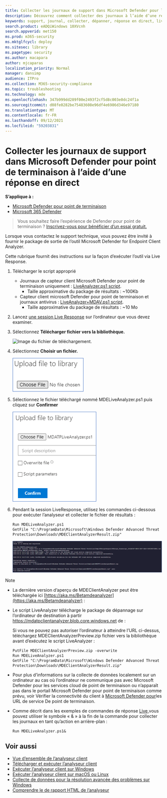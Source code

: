 ```yaml
---
title: Collecter les journaux de support dans Microsoft Defender pour les points de terminaison à l’aide de la réponse en direct
description: Découvrez comment collecter des journaux à l’aide d’une réponse en direct pour résoudre les problèmes de Microsoft Defender pour les points de terminaison
keywords: support, journal, collecter, dépanner, réponse en direct, liveanalyzer, analyseur, en direct, réponse
search.product: eADQiWindows 10XVcnh
search.appverid: met150
ms.prod: m365-security
ms.mktglfcycl: deploy
ms.sitesec: library
ms.pagetype: security
ms.author: macapara
author: mjcaparas
localization_priority: Normal
manager: dansimp
audience: ITPro
ms.collection: M365-security-compliance
ms.topic: troubleshooting
ms.technology: mde
ms.openlocfilehash: 347b999dd289f00e2493f2cf5d8c003e0dc24f1a
ms.sourcegitcommit: d08fe0282be75483608e96df4e6986d346e97180
ms.translationtype: MT
ms.contentlocale: fr-FR
ms.lasthandoff: 09/12/2021
ms.locfileid: "59203831"
---
```

# <a name="collect-support-logs-in-microsoft-defender-for-endpoint-using-live-response"></a>Collecter les journaux de support dans Microsoft Defender pour point de terminaison à l’aide d’une réponse en direct


**S’applique à :**
- [Microsoft Defender pour point de terminaison](https://go.microsoft.com/fwlink/p/?linkid=2154037)
- [Microsoft 365 Defender](https://go.microsoft.com/fwlink/?linkid=2118804)

> Vous souhaitez faire l’expérience de Defender pour point de terminaison ? [Inscrivez-vous pour bénéficier d’un essai gratuit.](https://signup.microsoft.com/create-account/signup?products=7f379fee-c4f9-4278-b0a1-e4c8c2fcdf7e&ru=https://aka.ms/MDEp2OpenTrial?ocid=docs-wdatp-pullalerts-abovefoldlink)


Lorsque vous contactez le support technique, vous pouvez être invité à fournir le package de sortie de l’outil Microsoft Defender for Endpoint Client Analyzer.

Cette rubrique fournit des instructions sur la façon d’exécuter l’outil via Live Response.

1. Télécharger le script approprié
   - Journaux de capteur client Microsoft Defender pour point de terminaison uniquement : [LiveAnalyzer.ps1 script](https://aka.ms/MDELiveAnalyzer).
      - Taille approximative du package de résultats : ~100Kb
   - Capteur client microsoft Defender pour point de terminaison et journaux antivirus : [LiveAnalyzer+MDAV.ps1 script](https://aka.ms/MDELiveAnalyzerAV).
       - Taille approximative du package de résultats : ~10 Mo

2. Lancez [une session Live Response](live-response.md#initiate-a-live-response-session-on-a-device) sur l’ordinateur que vous devez examiner.

3. Sélectionnez **Télécharger fichier vers la bibliothèque.**

    ![Image du fichier de téléchargement.](images/upload-file.png)

4. Sélectionnez **Choisir un fichier.**

    ![Image de choisir le bouton1 du fichier.](images/choose-file.png)

5. Sélectionnez le fichier téléchargé nommé MDELiveAnalyzer.ps1 puis cliquez sur **Confirmer**

   ![Image du bouton de choix du fichier 2.](images/analyzer-file.png)

6. Pendant la session LiveResponse, utilisez les commandes ci-dessous pour exécuter l’analyseur et collecter le fichier de résultats :

    ```console
    Run MDELiveAnalyzer.ps1
    GetFile "C:\ProgramData\Microsoft\Windows Defender Advanced Threat Protection\Downloads\MDEClientAnalyzerResult.zip"
    ```

    [![Image des commandes.](images/analyzer-commands.png)](images/analyzer-commands.png#lightbox)

> [!NOTE]
>
> - La dernière version d’aperçu de MDEClientAnalyzer peut être téléchargée ici [https://aka.ms/Betamdeanalyzer](https://aka.ms/Betamdeanalyzer) :
>
> - Le script LiveAnalyzer télécharge le package de dépannage sur l’ordinateur de destination à partir https://mdatpclientanalyzer.blob.core.windows.net de :
>
>   Si vous ne pouvez pas autoriser l’ordinateur à atteindre l’URL ci-dessus, téléchargez MDEClientAnalyzerPreview.zip fichier vers la bibliothèque avant d’exécutez le script LiveAnalyzer :
>
>   ```console
>   PutFile MDEClientAnalyzerPreview.zip -overwrite
>   Run MDELiveAnalyzer.ps1
>   GetFile "C:\ProgramData\Microsoft\Windows Defender Advanced Threat Protection\Downloads\MDEClientAnalyzerResult.zip"
>   ```
>
> - Pour plus d’informations sur la collecte de données localement sur un ordinateur au cas où l’ordinateur ne communique pas avec Microsoft Defender pour les services cloud de point de terminaison ou n’apparaît pas dans le portail Microsoft Defender pour point de terminaison comme prévu, voir Vérifier la connectivité du client à [Microsoft Defender pour](configure-proxy-internet.md#verify-client-connectivity-to-microsoft-defender-for-endpoint-service-urls)les URL de service De point de terminaison.
> 
> - Comme décrit dans les exemples de commandes de réponse [Live,](live-response-command-examples.md)vous pouvez utiliser le symbole « & » à la fin de la commande pour collecter les journaux en tant qu’action en arrière-plan :
>   ```console
>   Run MDELiveAnalyzer.ps1&
>   ```


## <a name="see-also"></a>Voir aussi
- [Vue d’ensemble de l’analyseur client](overview-client-analyzer.md)
- [Télécharger et exécuter l’analyseur client](download-client-analyzer.md)
- [Exécuter l’analyseur client sur Windows](run-analyzer-windows.md)
- [Exécuter l’analyseur client sur macOS ou Linux](run-analyzer-macos-linux.md)
- [Collecte de données pour la résolution avancée des problèmes sur Windows](data-collection-analyzer.md)
- [Comprendre le de rapport HTML de l’analyseur](analyzer-report.md)

